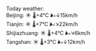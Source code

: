 Today weather:  
Beijing: ☀️ 🌡️+4°C 🌬️↓15km/h  
Tianjin: ☀️ 🌡️+7°C 🌬️↘22km/h  
Shijiazhuang: ☀️ 🌡️+4°C 🌬️↘6km/h  
Tangshan: ☀️ 🌡️+3°C 🌬️↓12km/h  
